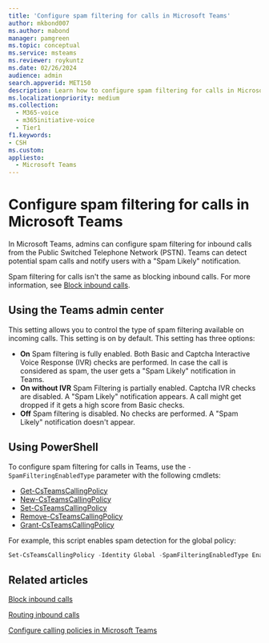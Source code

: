 ```yaml
---
title: 'Configure spam filtering for calls in Microsoft Teams'
author: mkbond007
ms.author: mabond
manager: pamgreen
ms.topic: conceptual
ms.service: msteams
ms.reviewer: roykuntz
ms.date: 02/26/2024
audience: admin
search.appverid: MET150
description: Learn how to configure spam filtering for calls in Microsoft Teams.
ms.localizationpriority: medium
ms.collection: 
  - M365-voice
  - m365initiative-voice
  - Tier1
f1.keywords:
- CSH
ms.custom: 
appliesto: 
  - Microsoft Teams
---
```


# Configure spam filtering for calls in Microsoft Teams

In Microsoft Teams, admins can configure spam filtering for inbound calls from the Public Switched Telephone Network (PSTN). Teams can detect potential spam calls and notify users with a "Spam Likely" notification.

Spam filtering for calls isn't the same as blocking inbound calls. For more information, see [Block inbound calls](block-inbound-calls.md).

## Using the Teams admin center

This setting allows you to control the type of spam filtering available on incoming calls. This setting is on by default. This setting has three options:

- **On** Spam filtering is fully enabled. Both Basic and Captcha Interactive Voice Response (IVR) checks are performed. In case the call is considered as spam, the user gets a "Spam Likely" notification in Teams.
- **On without IVR** Spam Filtering is partially enabled. Captcha IVR checks are disabled. A "Spam Likely" notification appears. A call might get dropped if it gets a high score from Basic checks.
- **Off** Spam filtering is disabled. No checks are performed. A "Spam Likely" notification doesn't appear.

## Using PowerShell

To configure spam filtering for calls in Teams, use the `-SpamFilteringEnabledType` parameter with the following cmdlets:

- [Get-CsTeamsCallingPolicy](/powershell/module/skype/get-csteamscallingpolicy)
- [New-CsTeamsCallingPolicy](/powershell/module/skype/new-csteamscallingpolicy)
- [Set-CsTeamsCallingPolicy](/powershell/module/skype/set-csteamscallingpolicy)
- [Remove-CsTeamsCallingPolicy](/powershell/module/skype/remove-csteamscallingpolicy)
- [Grant-CsTeamsCallingPolicy](/powershell/module/skype/grant-csteamscallingpolicy)

For example, this script enables spam detection for the global policy:

```powershell
Set-CsTeamsCallingPolicy -Identity Global -SpamFilteringEnabledType Enabled
```

## Related articles

[Block inbound calls](block-inbound-calls.md)

[Routing inbound calls](inbound-call-routing.md)

[Configure calling policies in Microsoft Teams](teams-calling-policy.md)
